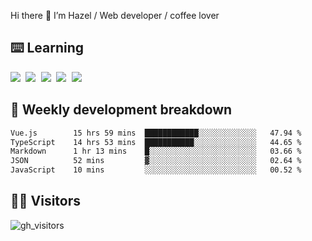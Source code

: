 
Hi there 👋 I’m Hazel / Web developer / coffee lover

## ⌨️ Learning

<samp>
 <a href="https://github.com/vuejs/core"><img src="https://api.iconify.design/logos:vue.svg" /></a>
  <a href="https://github.com/vuejs/core"><img src="https://api.iconify.design/logos:react.svg" /></a>
  <a href="https://github.com/vitejs/vite"><img src="https://api.iconify.design/logos:vitejs.svg" /></a>
  <a href="https://github.com/microsoft/TypeScript"><img src="https://api.iconify.design/logos:typescript-icon.svg" /></a> 
  <a href="https://github.com/unocss/unocss"><img src="https://api.iconify.design/logos:unocss.svg" /></a>
  

</samp>


## 🦀 Weekly development breakdown

<!--START_SECTION:waka-->

```txt
Vue.js        15 hrs 59 mins  ████████████░░░░░░░░░░░░░   47.94 %
TypeScript    14 hrs 53 mins  ███████████░░░░░░░░░░░░░░   44.65 %
Markdown      1 hr 13 mins    █░░░░░░░░░░░░░░░░░░░░░░░░   03.66 %
JSON          52 mins         ▓░░░░░░░░░░░░░░░░░░░░░░░░   02.64 %
JavaScript    10 mins         ░░░░░░░░░░░░░░░░░░░░░░░░░   00.52 %
```

<!--END_SECTION:waka-->
## 👬🏻 Visitors

![gh_visitors](https://profile-counter.glitch.me/Hazel-Lin/count.svg)

